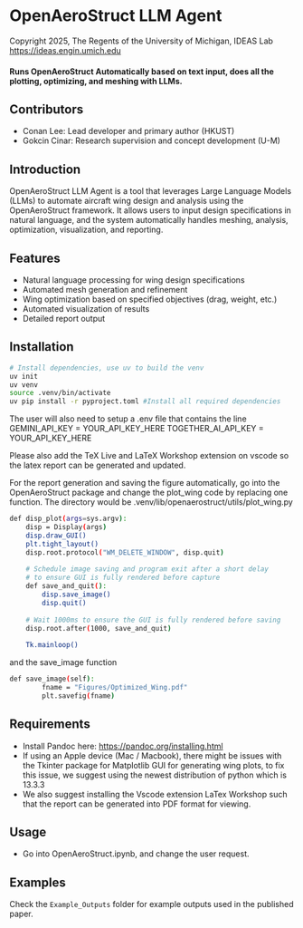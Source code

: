 # OpenAeroStruct LLM Agent
Copyright 2025, The Regents of the  University of Michigan, IDEAS Lab
https://ideas.engin.umich.edu

#### Runs OpenAeroStruct Automatically based on text input, does all the plotting, optimizing, and meshing with LLMs.

## Contributors
- Conan Lee: Lead developer and primary author (HKUST) 
- Gokcin Cinar: Research supervision and concept development (U-M)

## Introduction
OpenAeroStruct LLM Agent is a tool that leverages Large Language Models (LLMs) to automate aircraft wing design and analysis using the OpenAeroStruct framework. It allows users to input design specifications in natural language, and the system automatically handles meshing, analysis, optimization, visualization, and reporting.

## Features
- Natural language processing for wing design specifications
- Automated mesh generation and refinement
- Wing optimization based on specified objectives (drag, weight, etc.)
- Automated visualization of results
- Detailed report output

## Installation
```bash
# Install dependencies, use uv to build the venv
uv init
uv venv
source .venv/bin/activate
uv pip install -r pyproject.toml #Install all required dependencies
```

The user will also need to setup a .env file that contains the line
GEMINI_API_KEY = YOUR_API_KEY_HERE 
TOGETHER_AI_API_KEY = YOUR_API_KEY_HERE


Please also add the TeX Live and LaTeX Workshop extension on vscode so the latex report can be generated and updated.

For the report generation and saving the figure automatically, go into the OpenAeroStruct package and change the plot_wing code by replacing one function. The directory would be .venv/lib/openaerostruct/utils/plot_wing.py
```bash
def disp_plot(args=sys.argv):
    disp = Display(args)
    disp.draw_GUI()
    plt.tight_layout()
    disp.root.protocol("WM_DELETE_WINDOW", disp.quit)
    
    # Schedule image saving and program exit after a short delay
    # to ensure GUI is fully rendered before capture
    def save_and_quit():
        disp.save_image()
        disp.quit()
    
    # Wait 1000ms to ensure the GUI is fully rendered before saving
    disp.root.after(1000, save_and_quit)
    
    Tk.mainloop()
```

and the save_image function

```bash
def save_image(self):
        fname = "Figures/Optimized_Wing.pdf"
        plt.savefig(fname)
```


## Requirements
- Install Pandoc here: https://pandoc.org/installing.html
- If using an Apple device (Mac / Macbook), there might be issues with the Tkinter package for Matplotlib GUI for generating wing plots, to fix this issue, we suggest using the newest distribution of python which is 13.3.3
- We also suggest installing the Vscode extension LaTex Workshop such that the report can be generated into PDF format for viewing.

## Usage
- Go into OpenAeroStruct.ipynb, and change the user request.

## Examples
Check the `Example_Outputs` folder for example outputs used in the published paper.
